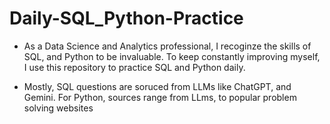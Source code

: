 # Daily-SQL_Python-Practice

* As a Data Science and Analytics professional, I recoginze the skills of SQL, and Python to be invaluable. To keep constantly improving myself, I use this repository to practice SQL and Python daily.

* Mostly, SQL questions are soruced from LLMs like ChatGPT, and Gemini. For Python, sources range from LLms, to popular problem solving websites

